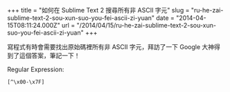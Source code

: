 +++
title = "如何在 Sublime Text 2 搜尋所有非 ASCII 字元"
slug = "ru-he-zai-sublime-text-2-sou-xun-suo-you-fei-ascii-zi-yuan"
date = "2014-04-15T08:11:24.000Z"
url = "/2014/04/15/ru-he-zai-sublime-text-2-sou-xun-suo-you-fei-ascii-zi-yuan"
+++

寫程式有時會需要找出原始碼裡所有非 ASCII 字元，拜訪了一下 Google 大神得到了這個答案，筆記一下！

Regular Expression:

    [^\x00-\x7F]